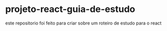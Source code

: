 # projeto-react-guia-de-estudo
este repositorio foi feito para criar sobre um roteiro de estudo para o react
